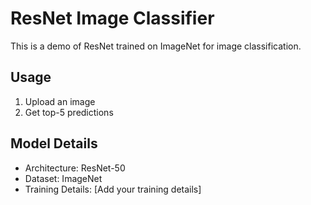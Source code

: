 # ResNet Image Classifier

This is a demo of ResNet trained on ImageNet for image classification.

## Usage
1. Upload an image
2. Get top-5 predictions

## Model Details
- Architecture: ResNet-50
- Dataset: ImageNet
- Training Details: [Add your training details]